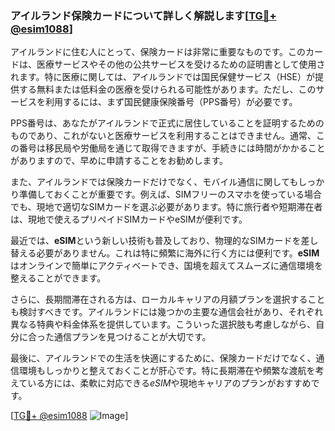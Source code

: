 ### アイルランド保険カードについて詳しく解説します[[TG💪+ @esim1088](https://t.me/s/esim1088)]

アイルランドに住む人にとって、保険カードは非常に重要なものです。このカードは、医療サービスやその他の公共サービスを受けるための証明書として使用されます。特に医療に関しては、アイルランドでは国民保健サービス（HSE）が提供する無料または低料金の医療を受けられる可能性があります。ただし、このサービスを利用するには、まず国民健康保険番号（PPS番号）が必要です。

PPS番号は、あなたがアイルランドで正式に居住していることを証明するためのものであり、これがないと医療サービスを利用することはできません。通常、この番号は移民局や労働局を通じて取得できますが、手続きには時間がかかることがありますので、早めに申請することをお勧めします。

また、アイルランドでは保険カードだけでなく、モバイル通信に関してもしっかり準備しておくことが重要です。例えば、SIMフリーのスマホを使っている場合でも、現地で適切なSIMカードを選ぶ必要があります。特に旅行者や短期滞在者は、現地で使えるプリペイドSIMカードやeSIMが便利です。

最近では、**eSIM**という新しい技術も普及しており、物理的なSIMカードを差し替える必要がありません。これは特に頻繁に海外に行く方には便利です。**eSIM**はオンラインで簡単にアクティベートでき、国境を超えてスムーズに通信環境を整えることができます。

さらに、長期間滞在される方は、ローカルキャリアの月額プランを選択することも検討すべきです。アイルランドには幾つかの主要な通信会社があり、それぞれ異なる特典や料金体系を提供しています。こういった選択肢も考慮しながら、自分に合った通信プランを見つけることが大切です。

最後に、アイルランドでの生活を快適にするために、保険カードだけでなく、通信環境もしっかりと整えておくことが肝心です。特に長期滞在や頻繁な渡航を考えている方には、柔軟に対応できる*eSIM*や現地キャリアのプランがおすすめです。

[[TG💪+ @esim1088](https://t.me/s/esim1088) ![Image](https://i.postimg.cc/Y0z9fWf4/image.png)]